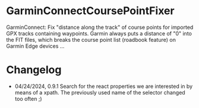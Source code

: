 # GarminConnectCoursePointFixer
GarminConnect: Fix "distance along the track" of course points for imported GPX tracks containing waypoints. Garmin always puts a distance of "0" into the FIT files, which breaks the course point list (roadbook feature) on Garmin Edge devices ...

# Changelog
- 04/24/2024, 0.9.1
  Search for the react properties we are interested in by means of a xpath. The previously used name of the selector changed too often ;)
